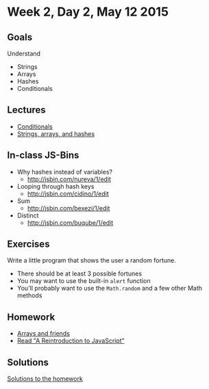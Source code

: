 # Week 2, Day 2, May 12 2015

## Goals

Understand

- Strings
- Arrays
- Hashes
- Conditionals

## Lectures

- [Conditionals](https://github.com/tiy-durham-fe-cohort4/resources/blob/master/lessons/conditionals.md)
- [Strings, arrays, and hashes](https://github.com/tiy-durham-fe-cohort4/resources/blob/master/lessons/strings-arrays-and-hashes.md)

## In-class JS-Bins

- Why hashes instead of variables?
  - http://jsbin.com/nureva/1/edit
- Looping through hash keys
  - http://jsbin.com/cidino/1/edit
- Sum
  - http://jsbin.com/bexezi/1/edit
- Distinct
  - http://jsbin.com/buqube/1/edit

## Exercises

Write a little program that shows the user a random fortune.

- There should be at least 3 possible fortunes
- You may want to use the built-in `alert` function
- You'll probably want to use the `Math.random` and a few other Math methods

## Homework

- [Arrays and friends](https://github.com/tiy-durham-fe-cohort4/resources/blob/master/assignments/arrays-and-friends.md)
- [Read "A Reintroduction to JavaScript"](https://developer.mozilla.org/en-US/docs/Web/JavaScript/A_re-introduction_to_JavaScript)

## Solutions

[Solutions to the homework](http://jsbin.com/mayevi/1/edit)
